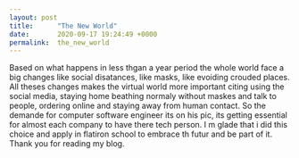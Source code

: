 ```yaml
---
layout: post
title:      "The New World"
date:       2020-09-17 19:24:49 +0000
permalink:  the_new_world
---
```



Based on what happens in less thgan a year period the whole world face a big changes like social disatances, like masks, like evoiding crouded places.
All theses changes makes the virtual world more important citing using the social media, staying home beathing normaly without maskes and talk to people, ordering online and staying away from human contact.
So the demande for computer software engineer its on his pic, its getting essential for almost each company to have there tech person.
I m glade that i did this choice and apply in flatiron school to embrace th futur and be part of it.
Thank you for reading my blog.
